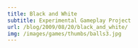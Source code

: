 ```yaml
---
title: Black and White
subtitle: Experimental Gameplay Project
url: /blog/2009/08/20/black_and_white/
img: /images/games/thumbs/balls3.jpg
---
```


